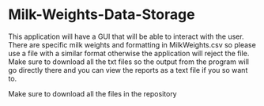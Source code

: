 # Milk-Weights-Data-Storage

This application will have a GUI that will be able to interact with the user. There are specific milk weights and formatting in MilkWeights.csv so please use a file with a similar format otherwise the application will reject the file. Make sure to download all the txt files so the output from the program will go directly there and you can view the reports as a text file if you so want to. 

Make sure to download all the files in the repository

